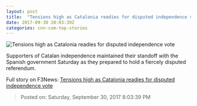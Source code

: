 ```yaml
---
layout: post
title:  "Tensions high as Catalonia readies for disputed independence vote"
date: 2017-09-30 20:03:39Z
categories: cnn-com-top-stories
---
```


![Tensions high as Catalonia readies for disputed independence vote](http://i2.cdn.cnn.com/cnnnext/dam/assets/170929141815-02-catalonia-referendum-0929-super-tease.jpg)

Supporters of Catalan independence maintained their standoff with the Spanish government Saturday as they prepared to hold a fiercely disputed referendum.


Full story on F3News: [Tensions high as Catalonia readies for disputed independence vote](http://www.f3nws.com/n/W2TpUD)

> Posted on: Saturday, September 30, 2017 8:03:39 PM
